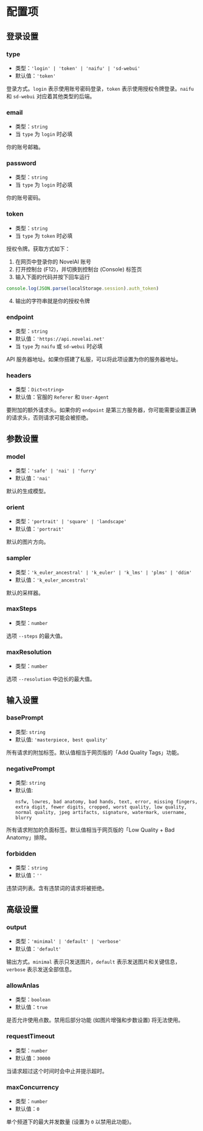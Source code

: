 # 配置项

## 登录设置

### type

- 类型：`'login' | 'token' | 'naifu' | 'sd-webui'`
- 默认值：`'token'`

登录方式。`login` 表示使用账号密码登录，`token` 表示使用授权令牌登录。`naifu` 和 `sd-webui` 对应着其他类型的后端。

### email

- 类型：`string`
- 当 `type` 为 `login` 时必填

你的账号邮箱。

### password

- 类型：`string`
- 当 `type` 为 `login` 时必填

你的账号密码。

### token

- 类型：`string`
- 当 `type` 为 `token` 时必填

授权令牌。获取方式如下：

1. 在网页中登录你的 NovelAI 账号
2. 打开控制台 (F12)，并切换到控制台 (Console) 标签页
3. 输入下面的代码并按下回车运行

```js
console.log(JSON.parse(localStorage.session).auth_token)
```

4. 输出的字符串就是你的授权令牌

### endpoint

- 类型：`string`
- 默认值：`'https://api.novelai.net'`
- 当 `type` 为 `naifu` 或 `sd-webui` 时必填

API 服务器地址。如果你搭建了私服，可以将此项设置为你的服务器地址。

### headers

- 类型：`Dict<string>`
- 默认值：官服的 `Referer` 和 `User-Agent`

要附加的额外请求头。如果你的 `endpoint` 是第三方服务器，你可能需要设置正确的请求头，否则请求可能会被拒绝。

## 参数设置

### model

- 类型：`'safe' | 'nai' | 'furry'`
- 默认值：`'nai'`

默认的生成模型。

### orient

- 类型：`'portrait' | 'square' | 'landscape'`
- 默认值：`'portrait'`

默认的图片方向。

### sampler

- 类型：`'k_euler_ancestral' | 'k_euler' | 'k_lms' | 'plms' | 'ddim'`
- 默认值：`'k_euler_ancestral'`

默认的采样器。

### maxSteps

- 类型：`number`

选项 `--steps` 的最大值。

### maxResolution

- 类型：`number`

选项 `--resolution` 中边长的最大值。

## 输入设置

### basePrompt

- 类型: `string`
- 默认值: `'masterpiece, best quality'`

所有请求的附加标签。默认值相当于网页版的「Add Quality Tags」功能。

### negativePrompt

- 类型: `string`
- 默认值: 
  ```
  nsfw, lowres, bad anatomy, bad hands, text, error, missing fingers,
  extra digit, fewer digits, cropped, worst quality, low quality,
  normal quality, jpeg artifacts, signature, watermark, username, blurry
  ```

所有请求附加的负面标签。默认值相当于网页版的「Low Quality + Bad Anatomy」排除。

### forbidden

- 类型：`string`
- 默认值：`''`

违禁词列表。含有违禁词的请求将被拒绝。

## 高级设置

### output

- 类型：`'minimal' | 'default' | 'verbose'`
- 默认值：`'default'`

输出方式。`minimal` 表示只发送图片，`default` 表示发送图片和关键信息，`verbose` 表示发送全部信息。

### allowAnlas

- 类型：`boolean`
- 默认值：`true`

是否允许使用点数。禁用后部分功能 (如图片增强和步数设置) 将无法使用。

### requestTimeout

- 类型：`number`
- 默认值：`30000`

当请求超过这个时间时会中止并提示超时。

<!-- ### recallTimeout

- 类型：`number`
- 默认值：`0`

图片发送后自动撤回的时间 (设置为 `0` 禁用此功能)。 -->

### maxConcurrency

- 类型：`number`
- 默认值：`0`

单个频道下的最大并发数量 (设置为 `0` 以禁用此功能)。
